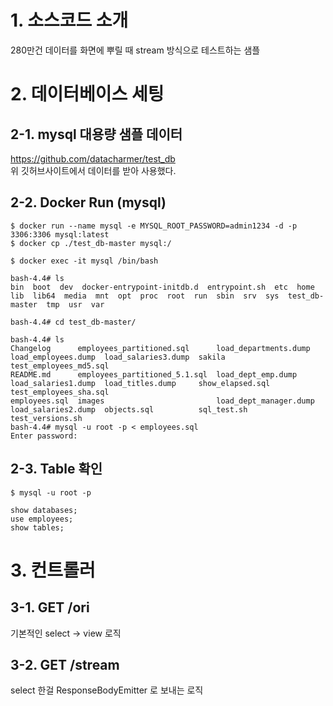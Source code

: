# 1. 소스코드 소개
280만건 데이터를 화면에 뿌릴 때 stream 방식으로 테스트하는 샘플

# 2. 데이터베이스 세팅
## 2-1. mysql 대용량 샘플 데이터
https://github.com/datacharmer/test_db  
위 깃허브사이트에서 데이터를 받아 사용했다.

## 2-2. Docker Run (mysql)
```
$ docker run --name mysql -e MYSQL_ROOT_PASSWORD=admin1234 -d -p 3306:3306 mysql:latest
$ docker cp ./test_db-master mysql:/

$ docker exec -it mysql /bin/bash

bash-4.4# ls
bin  boot  dev  docker-entrypoint-initdb.d  entrypoint.sh  etc  home  lib  lib64  media  mnt  opt  proc  root  run  sbin  srv  sys  test_db-master  tmp  usr  var

bash-4.4# cd test_db-master/  

bash-4.4# ls
Changelog      employees_partitioned.sql      load_departments.dump   load_employees.dump  load_salaries3.dump  sakila            test_employees_md5.sql
README.md      employees_partitioned_5.1.sql  load_dept_emp.dump      load_salaries1.dump  load_titles.dump     show_elapsed.sql  test_employees_sha.sql
employees.sql  images                         load_dept_manager.dump  load_salaries2.dump  objects.sql          sql_test.sh       test_versions.sh
bash-4.4# mysql -u root -p < employees.sql
Enter password:
```

## 2-3. Table 확인
```
$ mysql -u root -p

show databases; 
use employees;
show tables;
```

# 3. 컨트롤러
## 3-1. GET /ori
  기본적인 select -> view 로직
## 3-2. GET /stream
  select 한걸 ResponseBodyEmitter 로 보내는 로직
